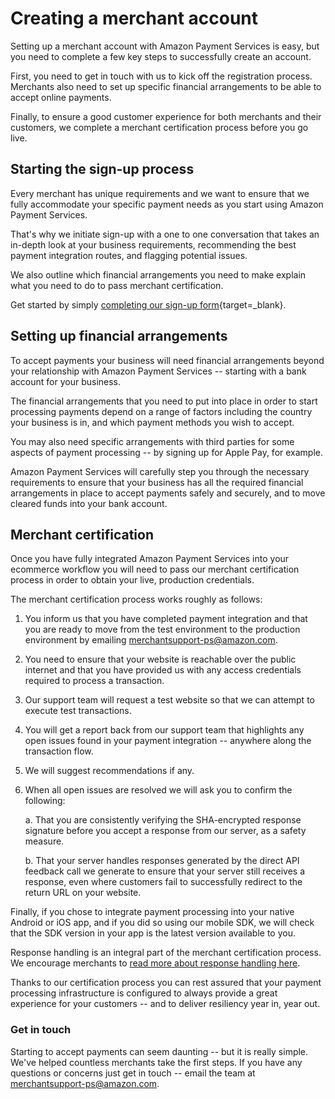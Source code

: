 Creating a merchant account
===========================

Setting up a merchant account with Amazon Payment Services is easy, but
you need to complete a few key steps to successfully create an account.

First, you need to get in touch with us to kick off the registration
process. Merchants also need to set up specific financial arrangements
to be able to accept online payments.

Finally, to ensure a good customer experience for both merchants and
their customers, we complete a merchant certification process before you
go live.

Starting the sign-up process
----------------------------

Every merchant has unique requirements and we want to ensure that we
fully accommodate your specific payment needs as you start using Amazon
Payment Services.

That's why we initiate sign-up with a one to one conversation that takes
an in-depth look at your business requirements, recommending the best
payment integration routes, and flagging potential issues.

We also outline which financial arrangements you need to make explain
what you need to do to pass merchant certification.

Get started by simply [completing our sign-up form](https://paymentservices.amazon.com/get-started/){target=_blank}.


Setting up financial arrangements
---------------------------------

To accept payments your business will need financial arrangements beyond
your relationship with Amazon Payment Services -- starting with a bank
account for your business.

The financial arrangements that you need to put into place in order to
start processing payments depend on a range of factors including the
country your business is in, and which payment methods you wish to
accept.

You may also need specific arrangements with third parties for some
aspects of payment processing -- by signing up for Apple Pay, for
example.

Amazon Payment Services will carefully step you through the necessary
requirements to ensure that your business has all the required financial
arrangements in place to accept payments safely and securely, and to
move cleared funds into your bank account.

Merchant certification
----------------------

Once you have fully integrated Amazon Payment Services into your
ecommerce workflow you will need to pass our merchant certification
process in order to obtain your live, production credentials.

The merchant certification process works roughly as follows:

1.  You inform us that you have completed payment integration and that
    you are ready to move from the test environment to the production
    environment by emailing merchantsupport-ps@amazon.com.

2.  You need to ensure that your website is reachable over the public
    internet and that you have provided us with any access credentials
    required to process a transaction.

3.  Our support team will request a test website so that we can attempt
    to execute test transactions.

4.  You will get a report back from our support team that highlights any
    open issues found in your payment integration -- anywhere along the
    transaction flow.

5.  We will suggest recommendations if any.

6.  When all open issues are resolved we will ask you to confirm the
    following:

    a.  That you are consistently verifying the SHA-encrypted response
        signature before you accept a response from our server, as a
        safety measure.

    b.  That your server handles responses generated by the direct API
        feedback call we generate to ensure that your server still
        receives a response, even where customers fail to successfully
        redirect to the return URL on your website.

Finally, if you chose to integrate payment processing into your native
Android or iOS app, and if you did so using our mobile SDK, we will
check that the SDK version in your app is the latest version available
to you.

Response handling is an integral part of the merchant certification
process. We encourage merchants to [read more about response handling here](38.md).

Thanks to our certification process you can rest assured that your
payment processing infrastructure is configured to always provide a
great experience for your customers -- and to deliver resiliency year
in, year out.

### Get in touch

Starting to accept payments can seem daunting -- but it is really
simple. We've helped countless merchants take the first steps. If you
have any questions or concerns just get in touch -- email the team at
merchantsupport-ps@amazon.com.
